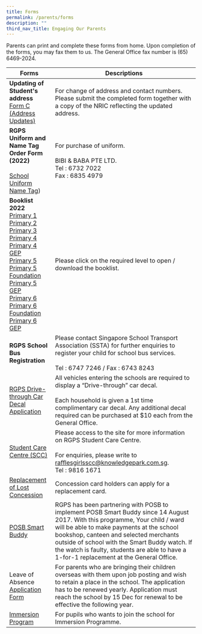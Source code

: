 ```yaml
---
title: Forms
permalink: /parents/forms
description: ""
third_nav_title: Engaging Our Parents
---
```


Parents can print and complete these forms from home. Upon completion of the forms, you may fax them to us. 
The General Office fax number is (65) 6469-2024.



| Forms  | Descriptions |
| -------- | -------- |
|  **Updating of Student's address** &nbsp; &nbsp; <br> [Form C (Address Updates)](/files/Form%20C%20(Address%20Updates).pdf) |  For change of address and contact numbers. Please submit the completed form together with a copy of the NRIC reflecting the updated address.   |
| **RGPS Uniform and Name Tag Order Form (2022)** <br><br> [School Uniform](/files/Forms/School%20Uniform%20-%20RGPS%20NameTag%202022%20Bibi%20%20Baba.pdf)<br> [Name Tag](/files/Forms/School%20Uniform%20-%20RGPS%20NameTag%202022%20Bibi%20%20Baba.pdf))| For purchase of uniform.<br><br>BIBI & BABA PTE LTD.<br>Tel : 6732 7022 <br>Fax : 6835 4979 |
| **Booklist 2022** <br>[Primary 1](https://rafflesgirlspri.moe.edu.sg/qql/slot/u451/Forms/2022/RGPS_P1.pdf)<br>[Primary 2](https://rafflesgirlspri.moe.edu.sg/qql/slot/u451/Forms/2022/RGPS%20P2.pdf)<br>[Primary 3](https://rafflesgirlspri.moe.edu.sg/qql/slot/u451/Forms/2022/RGPS%20P3.pdf) <br>[Primary 4](https://rafflesgirlspri.moe.edu.sg/qql/slot/u451/Forms/2022/RGPS%20P4.pdf)<br>[Primary 4 GEP](https://rafflesgirlspri.moe.edu.sg/qql/slot/u451/Forms/2022/RGPS%20P4%20GEP.pdf)<br>[Primary 5](https://rafflesgirlspri.moe.edu.sg/qql/slot/u451/Forms/2022/RGPS%20P5.pdf)<br>[Primary 5 Foundation](https://rafflesgirlspri.moe.edu.sg/qql/slot/u451/Forms/2022/RGPS%20P5%20FDN.pdf)<br>[Primary 5 GEP](https://rafflesgirlspri.moe.edu.sg/qql/slot/u451/Forms/2022/RGPS%20P5%20GEP.pdf)<br>[Primary 6](https://rafflesgirlspri.moe.edu.sg/qql/slot/u451/Forms/2022/RGPS%20P6%20GEP.pdf)<br>[Primary 6 Foundation](https://rafflesgirlspri.moe.edu.sg/qql/slot/u451/Forms/2022/RGPS%20P6%20FDN.pdf)<br>[Primary 6 GEP](https://rafflesgirlspri.moe.edu.sg/qql/slot/u451/Forms/2022/RGPS%20P6%20GEP.pdf)| Please click on the required level to open / download the booklist.|
|**RGPS School Bus Registration**|Please contact Singapore School Transport Association (SSTA) for further enquiries to register your child for school bus services.<br><br>Tel : 6747 7246 / Fax : 6743 8243|
|[RGPS Drive-through Car Decal Application](https://go.gov.sg/rgps-car-decal)| All vehicles entering the schools are required to display a “Drive-through” car decal. <br><br>Each household is given a 1st time complimentary car decal. Any additional decal required can be purchased at $10 each from the General Office.|
|[Student Care Centre (SCC)](http://www.knowledgepark.com.sg/rafflesgirlsscc)| Please access to the site for more information on RGPS Student Care Centre.<br><br>For enquiries, please write to rafflesgirlsscc@knowledgepark.com.sg.<br>Tel : 9816 1671|
|[Replacement of Lost Concession](https://www.transitlink.com.sg/lost-card-replacement/)| Concession card holders can apply for a replacement card.|
|[POSB Smart Buddy](http://www.posb.com.sg/sb-schools)| RGPS has been partnering with POSB to implement POSB Smart Buddy since 14 August 2017. With this programme, Your child / ward will be able to make payments at the school bookshop, canteen and selected merchants outside of school with the Smart Buddy watch. If the watch is faulty, students are able to have a 1-for-1 replacement at the General Office.|
|Leave of Absence<br>[Application Form](https://go.gov.sg/rgps-loa)| For parents who are bringing their children overseas with them upon job posting and wish to retain a place in the school. The application has to be renewed yearly. Application must reach the school by 15 Dec for renewal to be effective the following year.|
|[Immersion Program](https://rafflesgirlspri.moe.edu.sg/qql/slot/u451/Forms/2021/Immersion%20Form%20for%20application.pdf)|For pupils who wants to join the school for Immersion Programme.|